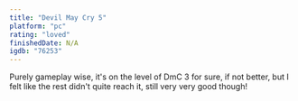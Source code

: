 ```yaml
---
title: "Devil May Cry 5"
platform: "pc"
rating: "loved"
finishedDate: N/A
igdb: "76253"
---
```


Purely gameplay wise, it's on the level of DmC 3 for sure, if not better, but I felt like the rest didn't quite reach it, still very very good though!
